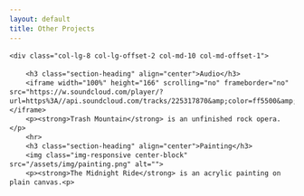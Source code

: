 ```yaml
---
layout: default
title: Other Projects
---
```



<div class="row">

	<div class="col-lg-8 col-lg-offset-2 col-md-10 col-md-offset-1">

		<h3 class="section-heading" align="center">Audio</h3>		
		<iframe width="100%" height="166" scrolling="no" frameborder="no" src="https://w.soundcloud.com/player/?url=https%3A//api.soundcloud.com/tracks/225317870&amp;color=ff5500&amp;auto_play=false&amp;hide_related=false&amp;show_comments=true&amp;show_user=true&amp;show_reposts=false"></iframe>
		<p><strong>Trash Mountain</strong> is an unfinished rock opera.</p>
		<hr>
		<h3 class="section-heading" align="center">Painting</h3>
		<img class="img-responsive center-block" src="/assets/img/painting.png" alt="">
		<p><strong>The Midnight Ride</strong> is an acrylic painting on plain canvas.<p>		

